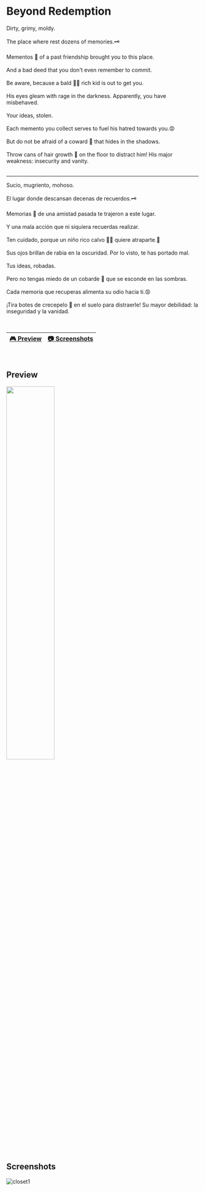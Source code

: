# Beyond Redemption
Dirty, grimy, moldy.
<br>
<br>
The place where rest dozens of memories.🗝️
<br>
<br>
Mementos 📝 of a past friendship brought you to this place.
<br>
<br>
And a bad deed that you don't even remember to commit.
<br>
<br>
Be aware, because a bald 👨‍🦲 rich kid is out to get you.
<br>
<br>
His eyes gleam with rage in the darkness. Apparently, you have misbehaved.
<br>
<br>
Your ideas, stolen.
<br>
<br>
Each memento you collect serves to fuel his hatred towards you.😡
<br>
<br>
But do not be afraid of a coward 🐔 that hides in the shadows.
<br>
<br>
Throw cans of hair growth 🍶 on the floor to distract him! His major weakness: insecurity and vanity.
<br>
<br>

--------------------------------------------------------------
Sucio, mugriento, mohoso.
<br>
<br>
El lugar donde descansan decenas de recuerdos.🗝️
<br>
<br>
Memorias 📝 de una amistad pasada te trajeron a este lugar.
<br>
<br>
Y una mala acción que ni siquiera recuerdas realizar.
<br>
<br>
Ten cuidado, porque un niño rico calvo 👨‍🦲 quiere atraparte.🔪
<br>
<br>
Sus ojos brillan de rabia en la oscuridad. Por lo visto, te has portado mal.
<br>
<br>
Tus ideas, robadas.
<br>
<br>
Pero no tengas miedo de un cobarde 🐔 que se esconde en las sombras.
<br>
<br>
Cada memoria que recuperas alimenta su odio hacia ti.😡
<br>
<br>
¡Tira botes de crecepelo 🍶 en el suelo para distraerle! Su mayor debilidad: la inseguridad y la vanidad.

<br>

| [🎮 Preview](#preview) | [:camera: Screenshots](#screenshots) |
| --------------- | -------- |

<br>

## Preview

[<img src="https://cdn.pixabay.com/photo/2019/06/25/12/59/click-here-4298145_1280.png" width="50%">](https://www.youtube.com/watch?v=Wf63IvnhmEg "Demo game mechanics")


<br>
<br>

## Screenshots

![closet1](https://github.com/ricardobar96/Whispers-Of-Death/assets/73242474/c2125a31-fefe-4d23-abe8-c2d4f4f6ad59)
